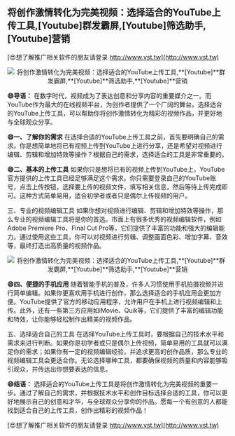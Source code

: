 ## **将创作激情转化为完美视频：选择适合的YouTube上传工具,**[Youtube]**群发霸屏,**[Youtube]**筛选助手,**[Youtube]**营销**

[😍想了解推广相关软件的朋友请登录 http://www.vst.tw](http://www.vst.tw)

 <center><img src="https://vst.tw/MP4/tuiguang/png/3.png" alt="将创作激情转化为完美视频：选择适合的YouTube上传工具,**[Youtube]**群发霸屏,**[Youtube]**筛选助手,**[Youtube]**营销"></center>

**😄导语：**
在数字时代，视频成为了表达创意和分享内容的重要媒介之一。而YouTube作为最大的在线视频平台，为创作者提供了一个广阔的舞台。选择适合的YouTube上传工具，可以帮助你将创作激情转化为精彩的视频作品，并更好地与全球观众分享。

**😄一、了解你的需求**
在选择合适的YouTube上传工具之前，首先要明确自己的需求。你是想简单地将已有视频上传到YouTube上进行分享，还是希望对视频进行编辑、剪辑和增加特效等操作？根据自己的需求，选择适合的工具是非常重要的。

**😄二、基本的上传工具**
如果你只是想将已有的视频上传到YouTube上，YouTube官方提供的上传工具已经足够满足这个需求。你只需要登录自己的YouTube账号，点击上传按钮，选择要上传的视频文件，填写相关信息，然后等待上传完成即可。这种方式简单易用，适合初学者或者只是偶尔上传视频的用户。

三、专业的视频编辑工具
如果你想对视频进行编辑、剪辑和增加特效等操作，那么专业的视频编辑工具将是你的首选。市面上有很多优秀的视频编辑软件，例如Adobe Premiere Pro、Final Cut Pro等，它们提供了丰富的功能和强大的编辑能力。通过使用这些工具，你可以对视频进行剪辑、调整画面色彩、增加字幕、音效等，最终打造出高质量的视频作品。

 <center><img src="https://vst.tw/MP4/tuiguang/png/0.png" alt="将创作激情转化为完美视频：选择适合的YouTube上传工具,**[Youtube]**群发霸屏,**[Youtube]**筛选助手,**[Youtube]**营销"></center>

**😄四、便捷的手机应用**
随着智能手机的普及，许多人习惯使用手机拍摄视频并进行简单编辑。如果你更喜欢用手机进行创作，那么选择适合的手机应用会更加方便。YouTube提供了官方的移动应用程序，允许用户在手机上进行视频编辑和上传。此外，还有一些第三方应用如iMovie、Quik等，它们提供了丰富的编辑功能和特效，让你能够轻松制作出精美的视频作品。

五、选择适合自己的工具
在选择YouTube上传工具时，要根据自己的技术水平和需求来进行判断。如果你是初学者或只是偶尔上传视频，简单易用的工具就可以满足你的需求；如果你有一定的视频编辑经验，并追求更高的创作品质，那么专业的视频编辑工具会更适合你。无论选择哪种工具，都要确保视频的质量和内容能够吸引观众，并传达出你想要表达的信息。

**😄结语：**
选择适合的YouTube上传工具是将创作激情转化为完美视频的重要一步。通过了解自己的需求，并根据技术水平和创作目标选择合适的工具，你可以更好地展示自己的创意和才华，与全球观众分享你的作品。愿每一个有创意的人都能找到适合自己的上传工具，创作出精彩的视频作品！

[😍想了解推广相关软件的朋友请登录 http://www.vst.tw](http://www.vst.tw)



